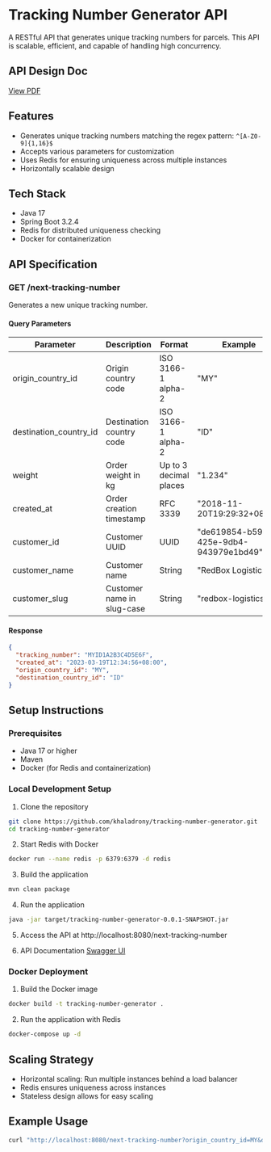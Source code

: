 # Tracking Number Generator API

A RESTful API that generates unique tracking numbers for parcels. This API is scalable, efficient, and capable of handling high concurrency.

## API Design Doc
[View PDF](tracking_number_generator_api_doc.pdf)

## Features

- Generates unique tracking numbers matching the regex pattern: `^[A-Z0-9]{1,16}$`
- Accepts various parameters for customization
- Uses Redis for ensuring uniqueness across multiple instances
- Horizontally scalable design

## Tech Stack

- Java 17
- Spring Boot 3.2.4
- Redis for distributed uniqueness checking
- Docker for containerization

## API Specification

### GET /next-tracking-number

Generates a new unique tracking number.

#### Query Parameters

| Parameter | Description | Format | Example |
|-----------|-------------|--------|---------|
| origin_country_id | Origin country code | ISO 3166-1 alpha-2 | "MY" |
| destination_country_id | Destination country code | ISO 3166-1 alpha-2 | "ID" |
| weight | Order weight in kg | Up to 3 decimal places | "1.234" |
| created_at | Order creation timestamp | RFC 3339 | "2018-11-20T19:29:32+08:00" |
| customer_id | Customer UUID | UUID | "de619854-b59b-425e-9db4-943979e1bd49" |
| customer_name | Customer name | String | "RedBox Logistics" |
| customer_slug | Customer name in slug-case | String | "redbox-logistics" |

#### Response

```json
{
  "tracking_number": "MYID1A2B3C4D5E6F",
  "created_at": "2023-03-19T12:34:56+08:00",
  "origin_country_id": "MY",
  "destination_country_id": "ID"
}
```

## Setup Instructions

### Prerequisites

- Java 17 or higher
- Maven
- Docker (for Redis and containerization)

### Local Development Setup

1. Clone the repository
```bash
git clone https://github.com/khaladrony/tracking-number-generator.git
cd tracking-number-generator
```

2. Start Redis with Docker
```bash
docker run --name redis -p 6379:6379 -d redis
```

3. Build the application
```bash
mvn clean package
```

4. Run the application
```bash
java -jar target/tracking-number-generator-0.0.1-SNAPSHOT.jar
```

5. Access the API at http://localhost:8080/next-tracking-number

6. API Documentation [Swagger UI](http://localhost:8080/swagger-ui/index.html)
   
   

### Docker Deployment

1. Build the Docker image
```bash
docker build -t tracking-number-generator .
```

2. Run the application with Redis
```bash
docker-compose up -d
```

## Scaling Strategy

- Horizontal scaling: Run multiple instances behind a load balancer
- Redis ensures uniqueness across instances
- Stateless design allows for easy scaling

## Example Usage

```bash
curl "http://localhost:8080/next-tracking-number?origin_country_id=MY&destination_country_id=ID&weight=1.234&created_at=2023-03-19T12:34:56%2B08:00&customer_id=de619854-b59b-425e-9db4-943979e1bd49&customer_name=RedBox%20Logistics&customer_slug=redbox-logistics"
```